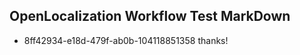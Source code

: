 ## OpenLocalization Workflow Test MarkDown
* 8ff42934-e18d-479f-ab0b-104118851358 thanks!

<!--HONumber=Oct16_HO3-->


